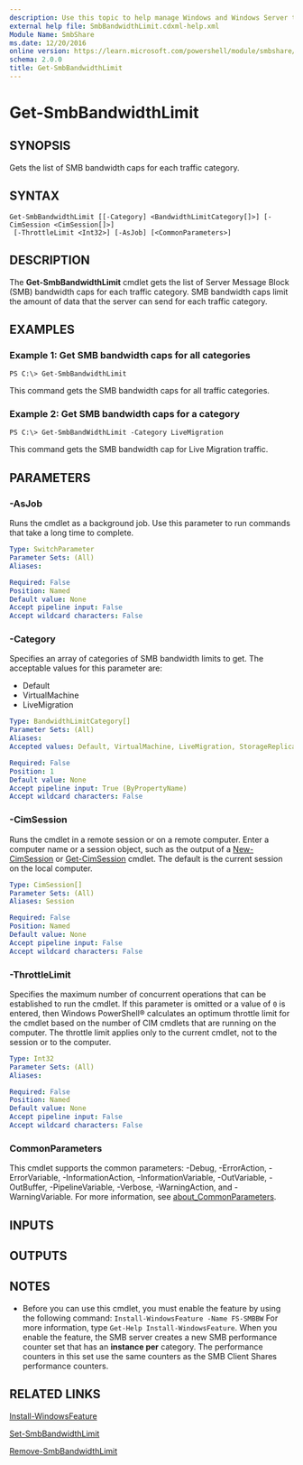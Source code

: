 ```yaml
---
description: Use this topic to help manage Windows and Windows Server technologies with Windows PowerShell.
external help file: SmbBandwidthLimit.cdxml-help.xml
Module Name: SmbShare
ms.date: 12/20/2016
online version: https://learn.microsoft.com/powershell/module/smbshare/get-smbbandwidthlimit?view=windowsserver2022-ps&wt.mc_id=ps-gethelp
schema: 2.0.0
title: Get-SmbBandwidthLimit
---
```


# Get-SmbBandwidthLimit

## SYNOPSIS
Gets the list of SMB bandwidth caps for each traffic category.

## SYNTAX

```
Get-SmbBandwidthLimit [[-Category] <BandwidthLimitCategory[]>] [-CimSession <CimSession[]>]
 [-ThrottleLimit <Int32>] [-AsJob] [<CommonParameters>]
```

## DESCRIPTION
The **Get-SmbBandwidthLimit** cmdlet gets the list of Server Message Block (SMB) bandwidth caps for each traffic category.
SMB bandwidth caps limit the amount of data that the server can send for each traffic category.

## EXAMPLES

### Example 1: Get SMB bandwidth caps for all categories
```
PS C:\> Get-SmbBandwidthLimit
```

This command gets the SMB bandwidth caps for all traffic categories.

### Example 2: Get SMB bandwidth caps for a category
```
PS C:\> Get-SmbBandWidthLimit -Category LiveMigration
```

This command gets the SMB bandwidth cap for Live Migration traffic.

## PARAMETERS

### -AsJob
Runs the cmdlet as a background job. Use this parameter to run commands that take a long time to complete.

```yaml
Type: SwitchParameter
Parameter Sets: (All)
Aliases: 

Required: False
Position: Named
Default value: None
Accept pipeline input: False
Accept wildcard characters: False
```

### -Category
Specifies an array of categories of SMB bandwidth limits to get.
The acceptable values for this parameter are:

- Default
- VirtualMachine
- LiveMigration

```yaml
Type: BandwidthLimitCategory[]
Parameter Sets: (All)
Aliases: 
Accepted values: Default, VirtualMachine, LiveMigration, StorageReplication

Required: False
Position: 1
Default value: None
Accept pipeline input: True (ByPropertyName)
Accept wildcard characters: False
```

### -CimSession
Runs the cmdlet in a remote session or on a remote computer.
Enter a computer name or a session object, such as the output of a [New-CimSession](https://go.microsoft.com/fwlink/p/?LinkId=227967) or [Get-CimSession](https://go.microsoft.com/fwlink/p/?LinkId=227966) cmdlet.
The default is the current session on the local computer.

```yaml
Type: CimSession[]
Parameter Sets: (All)
Aliases: Session

Required: False
Position: Named
Default value: None
Accept pipeline input: False
Accept wildcard characters: False
```

### -ThrottleLimit
Specifies the maximum number of concurrent operations that can be established to run the cmdlet.
If this parameter is omitted or a value of `0` is entered, then Windows PowerShell® calculates an optimum throttle limit for the cmdlet based on the number of CIM cmdlets that are running on the computer.
The throttle limit applies only to the current cmdlet, not to the session or to the computer.

```yaml
Type: Int32
Parameter Sets: (All)
Aliases: 

Required: False
Position: Named
Default value: None
Accept pipeline input: False
Accept wildcard characters: False
```

### CommonParameters
This cmdlet supports the common parameters: -Debug, -ErrorAction, -ErrorVariable, -InformationAction, -InformationVariable, -OutVariable, -OutBuffer, -PipelineVariable, -Verbose, -WarningAction, and -WarningVariable. For more information, see [about_CommonParameters](https://go.microsoft.com/fwlink/?LinkID=113216).

## INPUTS

## OUTPUTS

## NOTES
* Before you can use this cmdlet, you must enable the feature by using the following command: 
`Install-WindowsFeature -Name FS-SMBBW`
For more information, type `Get-Help Install-WindowsFeature`. When you enable the feature, the SMB server creates a new SMB performance counter set that has an **instance per** category. The performance counters in this set use the same counters as the SMB Client Shares performance counters.

## RELATED LINKS

[Install-WindowsFeature](../Microsoft.Windows.ServerManager.Migration/Install-WindowsFeature.md)

[Set-SmbBandwidthLimit](./Set-SmbBandwidthLimit.md)

[Remove-SmbBandwidthLimit](./Remove-SmbBandwidthLimit.md)


